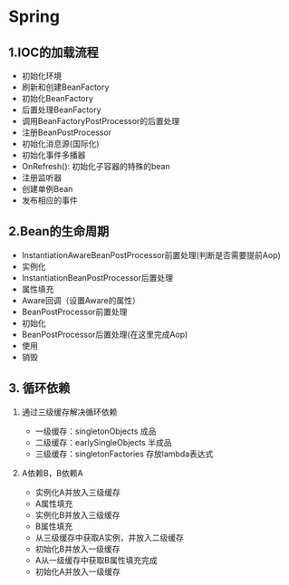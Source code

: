 # Spring

## 1.IOC的加载流程

* 初始化环境
* 刷新和创建BeanFactory
* 初始化BeanFactory
* 后置处理BeanFactory
* 调用BeanFactoryPostProcessor的后置处理
* 注册BeanPostProcessor
* 初始化消息源(国际化)
* 初始化事件多播器
* OnRefresh(): 初始化子容器的特殊的bean
* 注册监听器
* 创建单例Bean
* 发布相应的事件

## 2.Bean的生命周期

* InstantiationAwareBeanPostProcessor前置处理(判断是否需要提前Aop)
* 实例化
* InstantiationBeanPostProcessor后置处理
* 属性填充
* Aware回调（设置Aware的属性）
* BeanPostProcessor前置处理
* 初始化
* BeanPostProcessor后置处理(在这里完成Aop)
* 使用
* 销毁

## 3. 循环依赖

1. 通过三级缓存解决循环依赖
   * 一级缓存：singletonObjects 成品
   * 二级缓存：earlySingleObjects 半成品
   * 三级缓存：singletonFactories 存放lambda表达式

2. A依赖B，B依赖A
   * 实例化A并放入三级缓存
   * A属性填充
   * 实例化B并放入三级缓存
   * B属性填充
   * 从三级缓存中获取A实例，并放入二级缓存
   * 初始化B并放入一级缓存
   * A从一级缓存中获取B属性填充完成
   * 初始化A并放入一级缓存